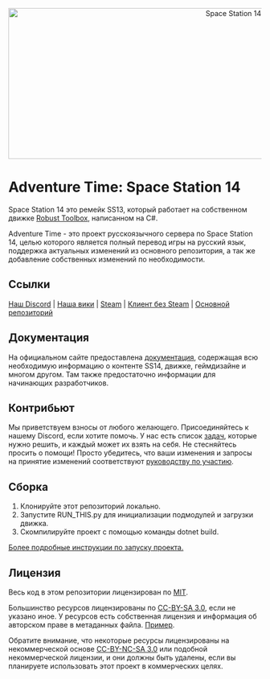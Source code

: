<p align="center"> <img alt="Space Station 14" width="880" height="300" src="https://raw.githubusercontent.com/space-wizards/asset-dump/de329a7898bb716b9d5ba9a0cd07f38e61f1ed05/github-logo.svg" /></p>

# Adventure Time: Space Station 14

Space Station 14 это ремейк SS13, который работает на собственном движке [Robust Toolbox](https://github.com/space-wizards/RobustToolbox), написанном на C#.

Adventure Time - это проект русскоязычного сервера по Space Station 14, целью которого является полный перевод игры на русский язык, поддержка актуальных изменений из основного репозитория, а так же добавление собственных изменений по необходимости.















## Ссылки
[Наш Discord](https://discord.gg/NY3KDNuH9r) | [Наша вики](https://wiki.adventurestation.space/Заглавная_страница) | [Steam](https://store.steampowered.com/app/1255460/Space_Station_14/) | [Клиент без Steam](https://spacestation14.io/about/nightlies/) | [Основной репозиторий](https://github.com/space-wizards/space-station-14)

## Документация
На официальном сайте предоставлена [документация](https://docs.spacestation14.io/), содержащая всю необходимую информацию о контенте SS14, движке, геймдизайне и многом другом. Там также предостаточно информации для начинающих разработчиков.

## Контрибьют
Мы приветствуем взносы от любого желающего. Присоединяйтесь к нашему Discord, если хотите помочь. У нас есть список [задач](https://github.com/AdventureTimeSS14/space_station_ADT/issues), которые нужно решить, и каждый может их взять на себя. Не стесняйтесь просить о помощи!
Просто убедитесь, что ваши изменения и запросы на принятие изменений соответствуют [руководству по участию](https://docs.spacestation14.com/en/general-development/codebase-info/pull-request-guidelines.html).

## Сборка
1. Клонируйте этот репозиторий локально.
2. Запустите RUN_THIS.py для инициализации подмодулей и загрузки движка.
3. Скомпилируйте проект с помощью команды dotnet build. 

[Более подробные инструкции по запуску проекта.](https://docs.spacestation14.com/en/general-development/setup.html)

## Лицензия
Весь код в этом репозитории лицензирован по [MIT](https://github.com/space-syndicate/space-station-14/blob/master/LICENSE.TXT).

Большинство ресурсов лицензированы по [CC-BY-SA 3.0](https://creativecommons.org/licenses/by-sa/3.0/), если не указано иное. У ресурсов есть собственная лицензия и информация об авторском праве в метаданных файла. [Пример](https://github.com/space-syndicate/space-station-14/blob/master/Resources/Textures/Objects/Tools/crowbar.rsi/meta.json).

Обратите внимание, что некоторые ресурсы лицензированы на некоммерческой основе [CC-BY-NC-SA 3.0](https://creativecommons.org/licenses/by-nc-sa/3.0/) или подобной некоммерческой лицензии, и они должны быть удалены, если вы планируете использовать этот проект в коммерческих целях.

